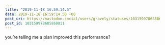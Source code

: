 ```yaml
---
title: "2019-11-18 16:59:14.5"
date: 2019-11-18 16:59:14.50 +00
post_uri: https://mastodon.social/users/gravely/statuses/103159978685860811
post_id: 103159978685860811
---
```

you’re telling me a plan improved this performance?



